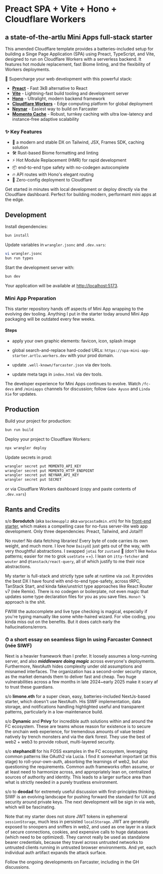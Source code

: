 # Preact SPA + Vite + Hono + Cloudflare Workers

## a state-of-the-artlu Mini Apps full-stack starter

This amended Cloudflare template provides a batteries-included setup for building a Singe Page Application (SPA) using Preact, TypeScript, and Vite, designed to run on Cloudflare Workers with a serverless backend. It features hot module replacement, fast Biome linting, and the flexibility of Workers deployments.

<!-- dash-content-start -->

🚀 Supercharge your web development with this powerful stack:

* [**Preact**](https://preactjs.com/) - Fast 3kB alternative to React
* [**Vite**](https://vite.dev/) - Lightning-fast build tooling and development server
* [**Hono**](https://hono.dev/) - Ultralight, modern backend framework
* [**Cloudflare Workers**](https://developers.cloudflare.com/workers/) - Edge computing platform for global deployment
* [**Neynar**](https://neynar.com/) - Easiest way to build on Farcaster
* [**Momento Cache**](https://gomomento.com/) - Robust, turnkey caching with ultra low-latency and instance-free adaptive scalability

### ✨ Key Features

* 🎯 a modern and stable DX on Tailwind, JSX, Frames SDK, caching solution
* 🛠️ Rust-based Biome formatting and linting
* ⚡ Hot Module Replacement (HMR) for rapid development
* 📦 end-to-end type safety with no-codegen autocomplete
* 🔥 API routes with Hono's elegant routing
* 🔄 Zero-config deployment to Cloudflare

Get started in minutes with local development or deploy directly via the Cloudflare dashboard. Perfect for building modern, performant mini apps at the edge.

<!-- dash-content-end -->

## Development

Install dependencies:

```bash
bun install
```

Update variables in `wrangler.jsonc` and `.dev.vars`:

```bash
vi wrangler.jsonc
bun run types
```

Start the development server with:

```bash
bun dev
```

Your application will be available at [http://localhost:5173](http://localhost:5173).

### Mini App Preparation

This starter repository hands off aspects of Mini App wrapping to the evolving dev tooling. Anything I put in the starter today around Mini App packaging will be outdated every few weeks.

#### Steps

* apply your own graphic elements: favicon, icon, splash image

* global search-and-replace hard-coded URLs: `https://spa-mini-app-starter.artlu.workers.dev` with your prod domain.

* update `.well-known/farcaster.json` via dev tools.

* update meta tags in `index.html` via dev tools.

The developer experience for Mini Apps continues to evolve. Watch `/fc-devs` and `/miniapps` channels for discussion; follow `Gabe Ayuso` and `Linda Xie` for updates.

## Production

Build your project for production:

```bash
bun run build
```

Deploy your project to Cloudflare Workers:

```bash
npx wrangler deploy
```

Update secrets in prod:

```bash
wrangler secret put MOMENTO_API_KEY
wrangler secret put MOMENTO_HTTP_ENDPOINT
wrangler secret put NEYNAR_API_KEY
wrangler secret put SECRET

```

or via Cloudflare Workers dashboard (copy and paste contents of `.dev.vars`)

## Rants and Credits

s/o **Borodutch** (aka `backmeupplz` aka `warpcastadmin.eth`) for his [front-end starter](https://github.com/Borodutch/frontend-starter), which makes a compelling case for no-fuss server-lite web app development. Only three dependencies: Preact, Tailwind, and Jotai!!!

 No router! No data fetching libraries! Every byte of code carries its own weight, and much more. I love how `DaisyUI` just gets out of the way, with very thoughtful abstractions. I swapped `jotai` for `zustand` 🐻 (don't like `Redux` patterns; easier for me to grok `useState` ++). I lean on `itty-fetcher` and `wouter` and `@tanstack/react-query`, all of which justify to me their nice abstractions.

My starter is full-stack and strictly type safe at runtime via `zod`. It provides the best DX I have found with end-to-end type-safety, across tRPC, TanStack Start, and kinda fake/unstrict type approaches like React Router v7 (née Remix). There is no codegen or boilerplate, not even magic that updates some type declaration files for you as you save files. `Hono`🔥 's approach is the shit.

FWIW the autocomplete and live type checking is magical, especially if you're typing manually like some white-haired wizard. For vibe coding, you kinda miss out on the benefits. But it does catch early the hallucinations/errors.

### ⏱ a short essay on seamless Sign In using Farcaster Connect (née SIWF)

Next is a heavier framework than I prefer. It loosely assumes a long-running server, and also ***middleware doing magic*** across everyone's deployments. Furthermore, NextAuth hides complexity under old assumptions and misnamed interfaces. The organization has a second-order security stance, as the market demands them to deliver fast and cheap. Two huge vulnerabilities across a few months in late 2024~early 2025 make it scary af to trust these guardians.

s/o **limone.eth** for a super clean, easy, batteries-included NextJs-based starter, which doesn't use NextAuth. His SIWF implementation, data storage, and notifications handling highlighted useful and transparent patterns, particularly in a low-maintenance build.

s/o **Dynamic** and **Privy** for incredible auth solutions within and around the FC ecosystem. These are teams whose reason for existence is to secure the onchain web experience, for tremendous amounts of value tested natively by trench monsters and via the dark forest. They use the best of web2 + web3 to provide robust, multi-layered security.

s/o **stephancill** for his FOSS examples in the FC ecosystem, leveraging common patterns like OAuth2 via Lucia. I find it somewhat important (at this stage) to roll-your-own-auth, absorbing the learnings of web2, but also questioning the requirements. Common auth frameworks often assume, or at least need to harmonize across, and appropriately lean on, centralized sources of authority and identity. This leads to a larger surface area than what is strictly needed in a purely trustless environment.

s/o to **deodad** for extremely useful discussion with first-principles thinking. SIWF is an evolving landscape for pushing forward the standard for UX and security around private keys. The next development will be sign in via web, which will be fascinating.

Note that my starter does not store JWT tokens in ephemeral `sessionStorage`, much less in persisted `localStorage`. JWT are generally exposed to snoopers and sniffers in web2, and used as one layer in a stack of secure connections, cookies, and expensive calls to huge databases (which need to be optimized). They cannot really be used as standalone bearer credentials, because they travel across untrusted networks to untrusted clients running in untrusted browser environments. And yet, each individual auth artifact expands the attack surface.

Follow the ongoing developments on Farcaster, including in the GH discussions.
